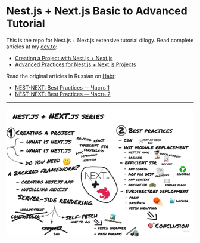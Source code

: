 # Nest.js + Next.js Basic to Advanced Tutorial

This is the repo for Nest.js + Next.js extensive tutorial dilogy. Read complete articles at my [dev.to](https://dev.to/yakovlev_alexey):

- [Creating a Project with Nest.js + Next.js](https://dev.to/yakovlev_alexey/creating-a-project-with-nestjs-nextjs-3i1i)
- [Advanced Practices for Nest.js + Next.js Projects](https://dev.to/yakovlev_alexey/advanced-practices-for-nestjs-nextjs-projects-36g9)

Read the original articles in Russian on [Habr](https://habr.com/ru/users/yakovlev-alexey/):

- [NEST-NEXT: Best Practices — Часть 1](https://habr.com/ru/post/570886/)
- [NEST-NEXT: Best Practices — Часть 2](https://habr.com/ru/post/571032/)

---

![Short summary as a miro board](/docs/images/board.jpg)
